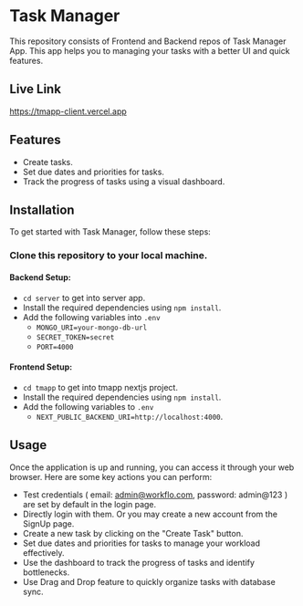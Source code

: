 # Task Manager

This repository consists of Frontend and Backend repos of Task Manager App. This app helps you to managing your tasks with a better UI and quick features.

## Live Link

https://tmapp-client.vercel.app

## Features

- Create tasks.
- Set due dates and priorities for tasks.
- Track the progress of tasks using a visual dashboard.

## Installation

To get started with Task Manager, follow these steps:

### Clone this repository to your local machine.

#### Backend Setup:

- `cd server` to get into server app.
- Install the required dependencies using `npm install`.
- Add the following variables into `.env`
  - `MONGO_URI=your-mongo-db-url`
  - `SECRET_TOKEN=secret`
  - `PORT=4000`

#### Frontend Setup:

- `cd tmapp` to get into tmapp nextjs project.
- Install the required dependencies using `npm install`.
- Add the following variables to `.env`
  - `NEXT_PUBLIC_BACKEND_URI=http://localhost:4000`.

## Usage

Once the application is up and running, you can access it through your web browser. Here are some key actions you can perform:

- Test credentials ( email: admin@workflo.com, password: admin@123 ) are set by default in the login page.
- Directly login with them. Or you may create a new account from the SignUp page.
- Create a new task by clicking on the "Create Task" button.
- Set due dates and priorities for tasks to manage your workload effectively.
- Use the dashboard to track the progress of tasks and identify bottlenecks.
- Use Drag and Drop feature to quickly organize tasks with database sync.
